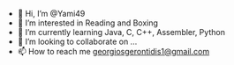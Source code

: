 - 👋 Hi, I’m @Yami49
- 👀 I’m interested in Reading and Boxing
- 🌱 I’m currently learning Java, C, C++, Assembler, Python
- 💞️ I’m looking to collaborate on ...
- 📫 How to reach me georgiosgerontidis1@gmail.com

<!---
Yami49/Yami49 is a ✨ special ✨ repository because its `README.md` (this file) appears on your GitHub profile.
You can click the Preview link to take a look at your changes.
--->
